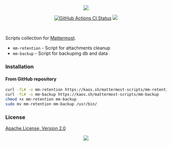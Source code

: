 <p align="center"><a href="#readme"><img src="https://gh.kaos.st/mattermost-scripts.svg"/></a></p>

<p align="center">
  <a href="https://kaos.sh/w/mattermost-scripts/ci"><img src="https://kaos.sh/w/mattermost-scripts/ci.svg" alt="GitHub Actions CI Status" /></a>
  <a href="#license"><img src="https://gh.kaos.st/apache2.svg"></a>
</p>

<br/>

Scripts collection for [Mattermost](https://mattermost.com).

* `mm-retention` - Script for attachments cleanup
* `mm-backup` - Script for backuping db and data


### Installation

#### From GitHub repository

```bash
curl -fL# -o mm-retention https://kaos.sh/mattermost-scripts/mm-retention
curl -fL# -o mm-backup https://kaos.sh/mattermost-scripts/mm-backup
chmod +x mm-retention mm-backup
sudo mv mm-retention mm-backup /usr/bin/
```

### License

[Apache License, Version 2.0](https://www.apache.org/licenses/LICENSE-2.0)

<p align="center"><a href="https://essentialkaos.com"><img src="https://gh.kaos.st/ekgh.svg"/></a></p>
